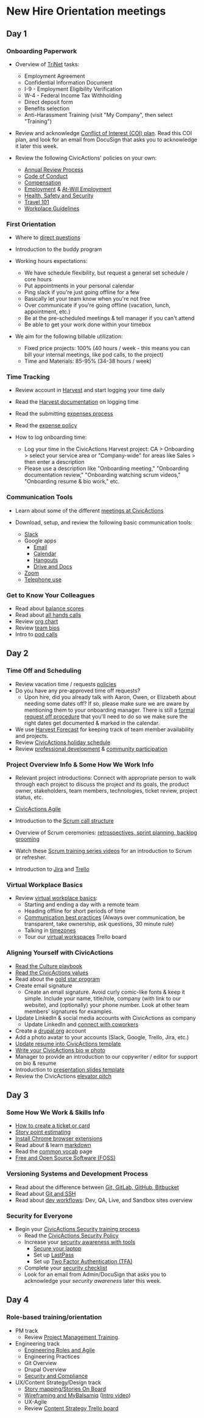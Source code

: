 # New Hire Orientation meetings

## Day 1

### Onboarding Paperwork

- Overview of [TriNet](https://sso.trinet.com/auth/cdcservlet?realm=sw_hrp&goto=https%3A%2F%2Fwww.hrpassport.com%3A443%2FLink2HR.eng%3F%2FSaf%2FEntry%2FPortal.htm&RequestID=22350&MajorVersion=1&MinorVersion=0&ProviderID=https%3A%2F%2Fwww.hrpassport.com%3A443%2Famagent%3FRealm%3D%2Fsw_hrp&IssueInstant=2017-06-13T15%3A05%3A16Z) tasks:

  - Employment Agreement
  - Confidential Information Document
  - I-9 - Employment Eligibility Verification
  - W-4 - Federal Income Tax Withholding
  - Direct deposit form
  - Benefits selection
  - Anti-Harassment Training (visit "My Company", then select "Training")

- Review and acknowledge [Conflict of Interest (COI) plan](https://docs.google.com/document/d/1JSvThcqIM8BSmIoAjUrNZPdx0wemMCiyrBRyChORfv0/edit). Read this COI plan, and look for an email from DocuSign that asks you to acknowledge it later this week.

- Review the following CivicActions' policies on your own:
  - [Annual Review Process](../../03-policies/annual-review-process.md)
  - [Code of Conduct](../../03-policies/code-of-conduct.md)
  - [Compensation](../../03-policies/compensation.md)
  - [Employment](../../03-policies/employment.md) & [At-Will Employment](../../03-policies/leaving-civicactions.md)
  - [Health, Safety and Security](../../03-policies/health-safety-security.md)
  - [Travel 101](../../03-policies/travel-101.md)
  - [Workplace Guidelines](../../03-policies/workplace-guidelines.md)

### First Orientation

- Where to [direct questions](../../02-about-us/general-contacts-and-listservs.md)

- Introduction to the buddy program

- Working hours expectations:
  - We have schedule flexibility, but request a general set schedule / core hours
  - Put appointments in your personal calendar
  - Ping slack if you're just going offline for a few
  - Basically let your team know when you're not free
  - Over communicate if you're going offline (vacation, lunch, appointment, etc.)
  - Be at the pre-scheduled meetings & tell manager if you can't attend
  - Be able to get your work done within your timebox
- We aim for the following billable utilization:
  - Fixed price projects: 100% (40 hours / week - this means you can bill your internal meetings, like pod calls, to the project)
  - Time and Materials: 85-95% (34-38 hours / week)

### Time Tracking

- Review account in [Harvest](../../04-how-we-work/tools/harvest.md) and start logging your time daily

- Read the [Harvest documentation](../../04-how-we-work/tools/harvest.md#logging-time) on logging time

- Read the submitting [expenses process](../../04-how-we-work/tools/harvest.md#tracking-expenses)

- Read the [expense policy](../../03-policies/expenses.md)

- How to log onboarding time:
  - Log your time in the CivicActions Harvest project: CA > Onboarding > select your service area or "Company-wide" for areas like Sales > then enter a description
  - Please use a description like "Onboarding meeting," "Onboarding documentation review," "Onboarding watching scrum videos," "Onboarding resume & bio work," etc.

### Communication Tools

- Learn about some of the different [meetings at CivicActions](../../01-welcome-to-civicactions/training/meetings-and-meeting-tools.md)
- Download, setup, and review the following basic communication tools:

  - [Slack](../../04-how-we-work/tools/slack.md)
  - Google apps
    - [Email](../../04-how-we-work/tools/email.md)
    - [Calendar](../../04-how-we-work/tools/google-calendar.md)
    - [Hangouts](../../04-how-we-work/tools/google-hangouts.md)
    - [Drive and Docs](../../04-how-we-work/tools/google-docs.md)
  - [Zoom](../../04-how-we-work/tools/zoom.md)
  - [Telephone use](../../04-how-we-work/tools/telephone.md)

### Get to Know Your Colleagues

- Read about [balance scores](../../04-how-we-work/balance-scores.md)
- Read about [all hands calls](meetings-and-meeting-tools.md#all-hands-calls)
- Review [org chart](https://docs.google.com/a/civicactions.net/spreadsheets/d/1zViZW0YzbXpH226mcrR9F_NKi--cJtRgv_6RcldABYY/edit?usp=sharing)
- Review [team bios](https://civicactions.com/team/)
- Intro to [pod calls](meetings-and-meeting-tools.md#pod-calls)

## Day 2

### Time Off and Scheduling

- Review vacation time / requests [policies](../../03-policies/benefits-and-holidays.md#time-off)
- Do you have any pre-approved time off requests?
  - Upon hire, did you already talk with Aaron, Owen, or Elizabeth about needing some dates off? If so, please make sure we are aware by mentioning them to your onboarding manager. There is still a [formal request off procedure](../../03-policies/benefits-and-holidays.md#time-off) that you'll need to do so we make sure the right dates get documented & marked in the calendar.
- We use [Harvest Forecast](../../04-how-we-work/tools/harvest-forecast.md) for keeping track of team member availability and projects.
- Review [CivicActions holiday schedule](../../03-policies/benefits-and-holidays.md#holidays)
- Review [professional development](../../03-policies/prodev.md) & [community participation](../../03-policies/community-participation.md)

### Project Overview Info & Some How We Work Info

- Relevant project introductions: Connect with appropriate person to walk through each project to discuss the project and its goals, the product owner, stakeholders, team members, technologies, ticket review, project status, etc.

- [CivicActions Agile](../../04-how-we-work/agile-overview.md)
- Introduction to the [Scrum call structure](../../04-how-we-work/agile-practices/daily-scrum-calls.md)
- Overview of Scrum ceremonies: [retrospectives, sprint planning, backlog grooming](../../01-welcome-to-civicactions/training/meetings-and-meeting-tools.md#project-specific-meetings)
- Watch these [Scrum training series videos](http://scrumtrainingseries.com/) for an introduction to Scrum or refresher.
- Introduction to [Jira](../../04-how-we-work/tools/jira.md) and [Trello](../../04-how-we-work/tools/trello.md)

### Virtual Workplace Basics

- Review [virtual workplace basics](../../04-how-we-work/virtual-workplace-basics.md):
  - Starting and ending a day with a remote team
  - Heading offline for short periods of time
  - [Communication best practices](../../04-how-we-work/virtual-workplace-basics.md#communication-best-practices) (Always over communication, be transparent, take ownership, ask questions, 30 minute rule)
  - Talking in [timezones](../../04-how-we-work/virtual-workplace-basics.md#talking-time-zones)
  - Tour our [virtual workspaces](https://trello.com/b/TJsUalpG/our-workspaces) Trello board

### Aligning Yourself with CivicActions

- [Read the Culture playbook](../../02-about-us/culture.md)
- [Read the CivicActions values](https://civicactions.com/values/)
- Read about the [gold star program](../../04-how-we-work/gold-star-program.md)
- Create email signature
  - Create an email signature. Avoid curly comic-like fonts & keep it simple. Include your name, title/role, company (with link to our website), and (optionally) your phone number. Look at other team members' signatures for examples.
- Update LinkedIn & social media accounts with CivicActions as company
  - Update LinkedIn and [connect with coworkers](https://www.linkedin.com/company/54684)
- Create a [drupal.org](https://register.drupal.org/user/register?destination=home) account
- Add a photo avatar to your accounts (Slack, Google, Trello, Jira, etc.)
- [Update resume into CivicActions template](../team-resume-instructions.md)
- [Write your CivicActions bio w photo](../civicactions-bio-instructions.md)
- Manager to provide an introduction to our copywriter / editor for support on bio & resume
- Introduction to [presentation slides template](../../04-how-we-work/tools/presentation-templates.md)
- Review the CivicActions [elevator pitch](../../02-about-us/elevator-pitch.md)

## Day 3

### Some How We Work & Skills Info

- [How to create a ticket or card](../../04-how-we-work/tools/tickets-cards.md)
- [Story point estimating](../../04-how-we-work/tools/storypoints.md)
- [Install Chrome browser extensions](../../04-how-we-work/tools/browserextensions.md)
- Read about & learn [markdown](../../04-how-we-work/tools/markdown.md)
- Read the [common vocab](../../04-how-we-work/common-vocab.md) page
- [Free and Open Source Software (FOSS)](../../01-welcome-to-civicactions/training/intro-open-source.md)

### Versioning Systems and Development Process

- Read about the difference between [Git, GitLab, GitHub, Bitbucket](../../05-engineering/git-gitlab-github-bitbucket.md)
- Read about [Git and SSH](../../01-welcome-to-civicactions/training/git-ssh.md)
- Read about [dev workflows](../../05-engineering/dev-environments.md): Dev, QA, Live, and Sandbox sites overview

### Security for Everyone

- Begin your [CivicActions Security training process](./security-training.md)
  - Read the [CivicActions Security Policy](../../03-policies/security.md)
  - Increase your [security awareness with tools](../../09-security/awareness.md)
    - [Secure your laptop](../../09-security/awareness.md#securing-your-laptop)
    - Set up [LastPass](../../09-security/awareness.md#lastpass)
    - Set up [Two Factor Authentication (TFA)](../../09-security/awareness.md#use-two-factor-or-2-step-authentication-tfa-2fa)
  - Complete your [security checklist](https://docs.google.com/a/civicactions.net/spreadsheets/d/1t_LgXdkCNRzr5p36CV-cdzL8kJmUq_mHlsHWtMLm-Qg/edit?usp=sharing)
  - Look for an email from Admin/DocuSign that asks you to acknowledge your _security awareness_ later this week.

## Day 4

### Role-based training/orientation

- PM track
  - Review [Project Management Training](../../06-project-management/pm-training.md).
- Engineering track
  - [Engineering Roles and Agile](../../05-engineering/engineering-roles.md)
  - Engineering Practices
  - Git Overview
  - Drupal Overview
  - [Security and Compliance](../../05-engineering/security-compliance.md)
- UX/Content Strategy/Design track
  - [Story mapping/Stories On Board](../../10-ux/services/research/story-mapping-guide.md)
  - [Wireframing and MyBalsamiq](../../10-ux/services/design/wireframing-guide.md) ([Intro video](https://www.youtube.com/watch?v=VPzsMdqZKFE))
  - UX-Agile
  - Review [Content Strategy Trello board](https://trello.com/b/jQYVkRqG/content-strategy-products)
